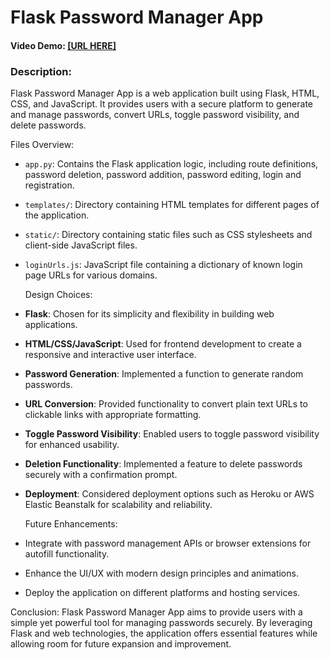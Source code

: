 # Flask Password Manager App
#### Video Demo: [\[URL HERE\]](https://youtu.be/xvTenSnoMbU)
### Description:
Flask Password Manager App is a web application built using Flask, HTML, CSS, and JavaScript. It provides users with a secure platform to generate and manage passwords, convert URLs, toggle password visibility, and delete passwords.

   Files Overview:
- `app.py`: Contains the Flask application logic, including route definitions, password deletion, password addition, password editing, login and registration.
- `templates/`: Directory containing HTML templates for different pages of the application.
- `static/`: Directory containing static files such as CSS stylesheets and client-side JavaScript files.
- `loginUrls.js`: JavaScript file containing a dictionary of known login page URLs for various domains.

    Design Choices:
- **Flask**: Chosen for its simplicity and flexibility in building web applications.
- **HTML/CSS/JavaScript**: Used for frontend development to create a responsive and interactive user interface.
- **Password Generation**: Implemented a function to generate random passwords.
- **URL Conversion**: Provided functionality to convert plain text URLs to clickable links with appropriate formatting.
- **Toggle Password Visibility**: Enabled users to toggle password visibility for enhanced usability.
- **Deletion Functionality**: Implemented a feature to delete passwords securely with a confirmation prompt.
- **Deployment**: Considered deployment options such as Heroku or AWS Elastic Beanstalk for scalability and reliability.

  Future Enhancements:
- Integrate with password management APIs or browser extensions for autofill functionality.
- Enhance the UI/UX with modern design principles and animations.
- Deploy the application on different platforms and hosting services.

Conclusion:
Flask Password Manager App aims to provide users with a simple yet powerful tool for managing passwords securely. By leveraging Flask and web technologies, the application offers essential features while allowing room for future expansion and improvement.


